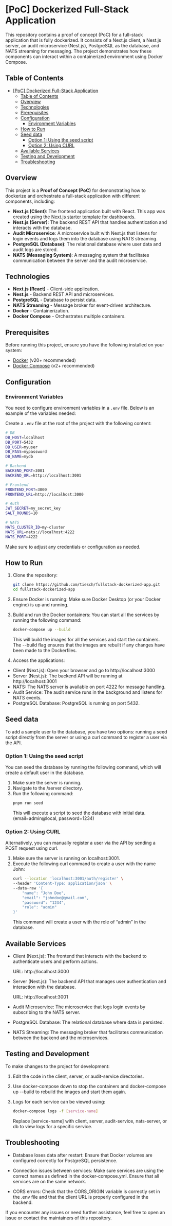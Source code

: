 # [PoC] Dockerized Full-Stack Application

This repository contains a proof of concept (PoC) for a full-stack application that is fully dockerized. It consists of a Next.js client, a Nest.js server, an audit microservice (Nest.js), PostgreSQL as the database, and NATS streaming for messaging. The project demonstrates how these components can interact within a containerized environment using Docker Compose.

## Table of Contents

- [\[PoC\] Dockerized Full-Stack Application](#poc-dockerized-full-stack-application)
  - [Table of Contents](#table-of-contents)
  - [Overview](#overview)
  - [Technologies](#technologies)
  - [Prerequisites](#prerequisites)
  - [Configuration](#configuration)
    - [Environment Variables](#environment-variables)
  - [How to Run](#how-to-run)
  - [Seed data](#seed-data)
    - [Option 1: Using the seed script](#option-1-using-the-seed-script)
    - [Option 2: Using CURL](#option-2-using-curl)
  - [Available Services](#available-services)
  - [Testing and Development](#testing-and-development)
  - [Troubleshooting](#troubleshooting)

## Overview

This project is a **Proof of Concept (PoC)** for demonstrating how to dockerize and orchestrate a full-stack application with different components, including:

- **Next.js (Client)**: The frontend application built with React. This app was created using the [Next.js starter template for dashboards](https://github.com/vercel/next-learn/tree/main/dashboard/starter-example).
- **Nest.js (Server)**: The backend REST API that handles authentication and interacts with the database.
- **Audit Microservice**: A microservice built with Nest.js that listens for login events and logs them into the database using NATS streaming.
- **PostgreSQL (Database)**: The relational database where user data and audit logs are stored.
- **NATS (Messaging System)**: A messaging system that facilitates communication between the server and the audit microservice.

## Technologies

- **Next.js (React)** - Client-side application.
- **Nest.js** - Backend REST API and microservices.
- **PostgreSQL** - Database to persist data.
- **NATS Streaming** - Message broker for event-driven architecture.
- **Docker** - Containerization.
- **Docker Compose** - Orchestrates multiple containers.

## Prerequisites

Before running this project, ensure you have the following installed on your system:

- [Docker](https://www.docker.com/get-started) (v20+ recommended)
- [Docker Compose](https://docs.docker.com/compose/) (v2+ recommended)

## Configuration

### Environment Variables

You need to configure environment variables in a `.env` file. Below is an example of the variables needed:

Create a `.env` file at the root of the project with the following content:

```bash
# DB
DB_HOST=localhost
DB_PORT=5432
DB_USER=myuser
DB_PASS=mypassword
DB_NAME=mydb

# Backend
BACKEND_PORT=3001
BACKEND_URL=http://localhost:3001

# Frontend
FRONTEND_PORT=3000
FRONTEND_URL=http://localhost:3000

# Auth
JWT_SECRET=my_secret_key
SALT_ROUNDS=10

# NATS
NATS_CLUSTER_ID=my-cluster
NATS_URL=nats://localhost:4222
NATS_PORT=4222
```

Make sure to adjust any credentials or configuration as needed.

## How to Run

1. Clone the repository:
    ```bash
    git clone https://github.com/tiesch/fullstack-dockerized-app.git
    cd fullstack-dockerized-app
    ```

2. Ensure Docker is running:
   Make sure Docker Desktop (or your Docker engine) is up and running.

3. Build and run the Docker containers:
   You can start all the services by running the following command:
    ```bash
    docker-compose up --build
    ```
   This will build the images for all the services and start the containers. The --build flag ensures that the images are rebuilt if any changes have been made to the Dockerfiles.

4. Access the applications:
- Client (Next.js): Open your browser and go to http://localhost:3000
- Server (Nest.js): The backend API will be running at http://localhost:3001
- NATS: The NATS server is available on port 4222 for message handling.
- Audit Service: The audit service runs in the background and listens for NATS events.
- PostgreSQL Database: PostgreSQL is running on port 5432.


## Seed data

To add a sample user to the database, you have two options: running a seed script directly from the server or using a curl command to register a user via the API.

### Option 1: Using the seed script

You can seed the database by running the following command, which will create a default user in the database.

1. Make sure the server is running.
2. Navigate to the /server directory.
3. Run the following command:
    ```bash
    pnpm run seed
    ```
    This will execute a script to seed the database with initial data. (email=admin@local, password=1234)

### Option 2: Using CURL

Alternatively, you can manually register a user via the API by sending a POST request using curl.

1. Make sure the server is running on localhost:3001.
2. Execute the following curl command to create a user with the name John:
    ```bash
    curl --location 'localhost:3001/auth/register' \
    --header 'Content-Type: application/json' \
    --data-raw '{
        "name": "John Doe",
        "email": "johndoe@gmail.com",
        "password": "1234",
        "role": "admin"
    }'
    ```
    This command will create a user with the role of “admin” in the database.

## Available Services

- Client (Next.js): The frontend that interacts with the backend to authenticate users and perform actions.

  URL: http://localhost:3000

- Server (Nest.js): The backend API that manages user authentication and interaction with the database.

  URL: http://localhost:3001

- Audit Microservice: The microservice that logs login events by subscribing to the NATS server.

- PostgreSQL Database: The relational database where data is persisted.

- NATS Streaming: The messaging broker that facilitates communication between the backend and the microservices.

## Testing and Development

To make changes to the project for development:

1. Edit the code in the client, server, or audit-service directories.

2. Use docker-compose down to stop the containers and docker-compose up --build to rebuild the images and start them again.

3. Logs for each service can be viewed using:
    ```bash
    docker-compose logs -f [service-name]
    ```
   Replace [service-name] with client, server, audit-service, nats-server, or db to view logs for a specific service.


## Troubleshooting

- Database loses data after restart: Ensure that Docker volumes are configured correctly for PostgreSQL persistence.

- Connection issues between services: Make sure services are using the correct names as defined in the docker-compose.yml. Ensure that all services are on the same network.

- CORS errors: Check that the CORS_ORIGIN variable is correctly set in the .env file and that the client URL is properly configured in the backend.

If you encounter any issues or need further assistance, feel free to open an issue or contact the maintainers of this repository.